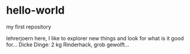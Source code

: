 # hello-world
my first repository

lehrerjoern here, I like to explorer new things and look for what is it good for...
Dicke Dinge: 2 kg Rinderhack, grob gewolft...
